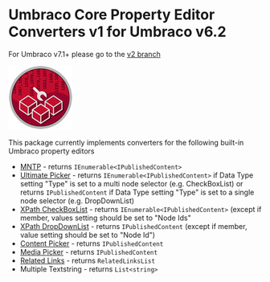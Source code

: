 # Umbraco Core Property Editor Converters v1 for Umbraco v6.2 #

For Umbraco v7.1+ please go to the [v2 branch](https://github.com/Jeavon/Umbraco-Core-Property-Value-Converters/tree/v2)

![](PropertyValueConverters.png)

This package currently implements converters for the following built-in Umbraco property editors

- [MNTP](docs/MNTP.md) - returns `IEnumerable<IPublishedContent>`
- [Ultimate Picker](docs/UltimatePicker.md) - returns `IEnumerable<IPublishedContent>` if Data Type setting "Type" is set to a multi node selector (e.g. CheckBoxList) or returns `IPublishedContent` if Data Type setting "Type" is set to a single node selector (e.g. DropDownList)
- [XPath CheckBoxList](docs/XPathCheckBoxList.md) - returns `IEnumerable<IPublishedContent>` (except if member, values setting should be set to "Node Ids"
- [XPath DropDownList](docs/XPathDropDownList.md) - returns `IPublishedContent` (except if member, value setting should be set to "Node Id")
- [Content Picker](docs/ContentPicker.md) - returns `IPublishedContent`
- [Media Picker](docs/MediaPicker.md) - returns `IPublishedContent`
- [Related Links](docs/RelatedLinks.md) - returns `RelatedLinksList`
- Multiple Textstring - returns `List<string>`
